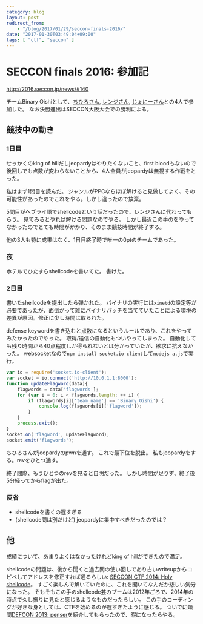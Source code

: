 ```yaml
---
category: blog
layout: post
redirect_from:
    - "/blog/2017/01/29/seccon-finals-2016/"
date: "2017-01-30T03:49:04+09:00"
tags: [ "ctf", "seccon" ]
---
```


# SECCON finals 2016: 参加記

<http://2016.seccon.jp/news/#140>

チームBinary Oishiとして、[ちひろさん](https://twitter.com/encry1024), [レンジさん](https://twitter.com/_R4NG3_), [じょにーさん](https://twitter.com/tukejonny)との$4$人で参加した。
なお決勝進出はSECCON大阪大会での勝利による。

## 競技中の動き

### 1日目

せっかくのking of hillだしjeopardyはやりたくないこと、first bloodもないので後回しでも点数が変わらないことから、4人全員がjeopardyは無視する作戦をとった。

私はまず1問目を読んだ。
ジャンルがPPCならほぼ解けると見做してよく、その可能性があったのでこれをやる。しかし違ったので放棄。

5問目がヘブライ語でshellcodeという話だったので、レンジさんに代わってもらう。
見てみるとやれば解ける問題なのでやる。
しかし最近この手のをやってなかったのでとても時間がかかり、そのまま競技時間が終了する。

他の3人も特に成果はなく、1日目終了時で唯一の$0$ptのチームであった。

### 夜

ホテルでひたすらshellcodeを書いてた。
書けた。

### 2日目

書いたshellcodeを提出したら弾かれた。
バイナリの実行には`xinetd`の設定等が必要であったが、面倒がって雑にバイナリパッチを当てていたことによる環境の差異が原因。修正に少し時間は取られた。

defense keywordを書き込むと点数になるというルールであり、これをやってみたかったのでやった。
取得/送信の自動化もついやってしまった。
自動化しても残り時間から$40$点程度しか得られないとは分かっていたが、欲求に抗えなかった。
websocketなので`npm install socket.io-client`して`nodejs a.js`で実行。

``` javascript
var io = require('socket.io-client');
var socket = io.connect('http://10.0.1.1:8000');
function updateFlagword(data){
    flagwords = data['flagwords'];
    for (var i = 0; i < flagwords.length; ++ i) {
        if (flagwords[i]['team_name'] == 'Binary Oishi') {
            console.log(flagwords[i]['flagword']);
        }
    }
    process.exit();
}
socket.on('flagword', updateFlagword);
socket.emit('flagwords');
```

ちひろさんがjeopardyのpwnを通す。
これで最下位を脱出。
私もjeopardyをする。revをひとつ通す。

終了間際、もうひとつのrevを見ると自明だった。
しかし時間が足りず、終了後5分経ってからflagが出た。

### 反省

-   shellcodeを書くの遅すぎる
-   (shellcode問は別だけど) jeopardyに集中すべきだったのでは？

## 他

成績について、あまりよくはなかったけれどking of hillができたので満足。

shellcodeの問題は、後から聞くと過去問の使い回しであり古いwriteupからコピペしてアドレスを修正すれば通るらしい: [SECCON CTF 2014: Holy shellcode](https://github.com/ctfs/write-ups-2014/tree/master/seccon-ctf-2014/holy-shellcode)。
すごく楽しんで解いていたのに、これを聞いてなんだか悲しい気分になった。
そもそもこの手のshellcode芸のブームは2012年ごろで、2014年の時点で久し振りに見たと感じるようなものだったらしい。
この手のコーディングが好きな身としては、CTFを始めるのが遅すぎたように感じる。
ついでに類問[DEFCON 2013: penser](http://d.hatena.ne.jp/Kango/20130617/1371429697)を紹介してもらったので、暇になったらやる。
